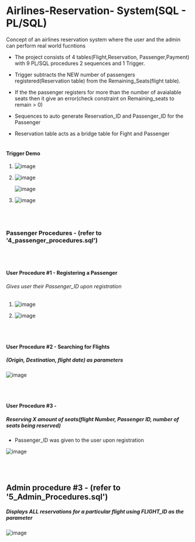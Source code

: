 # Airlines-Reservation- System(SQL - PL/SQL)
Concept of an airlines reservation system where the user and the admin can perform real world fucntions

* The project consists of 4 tables(Flight,Reservation, Passenger,Payment) with 9 PL/SQL procedures 2 sequences and 1 Trigger. 

* Trigger subtracts the NEW number of passengers registered(Reservation table) from the Remaining_Seats(flight table). 
* If the the passenger registers for more than the number of avaialable seats then it give an error(check constraint on Remaining_seats to remain > 0)
* Sequences to auto generate Reservation_ID and Passenger_ID for the Passenger
* Reservation table acts as a bridge table for Fight and Passenger
<br /><br />
#### Trigger Demo
1) ![image](https://user-images.githubusercontent.com/52587103/60775991-9ee94f00-a0f6-11e9-8559-b63b9c9042c9.png)

2) ![image](https://user-images.githubusercontent.com/52587103/60775992-a3ae0300-a0f6-11e9-958a-6743d5fd43d8.png)

   ![image](https://user-images.githubusercontent.com/52587103/60775994-a6a8f380-a0f6-11e9-8fd0-2794e94db96c.png)

3) ![image](https://user-images.githubusercontent.com/52587103/60775999-ac9ed480-a0f6-11e9-809e-c9814aa838a4.png)


<br /><br />
### Passenger Procedures -   (refer to '4_passenger_procedures.sql')
</br></br>

#### User Procedure #1  -  Registering a Passenger  
###### Gives user their Passenger_ID upon registration


1) ![image](https://user-images.githubusercontent.com/52587103/60776006-b1fc1f00-a0f6-11e9-8640-0a6f887e44d9.png)

2) ![image](https://user-images.githubusercontent.com/52587103/60776007-b45e7900-a0f6-11e9-98ce-f666f28a20c6.png)


<br /><br />

#### User Procedure #2  -  Searching for Flights 
##### (Origin, Destination, flight date) as parameters

![image](https://user-images.githubusercontent.com/52587103/75728698-a9281100-5cb6-11ea-9672-435c0f291861.png)


<br /><br />


#### User Procedure #3  - 
##### Reserving X amount of seats(flight Number, Passenger ID, number of seats being reserved)
* Passenger_ID was given to the user upon registration

![image](https://user-images.githubusercontent.com/52587103/75730688-95cb7480-5cbb-11ea-98c8-af8eeef02018.png)


<br /><br />


## Admin procedure #3 - (refer to '5_Admin_Procedures.sql')
##### Displays ALL reservations for a particular flight using FLIGHT_ID as the parameter


![image](https://user-images.githubusercontent.com/52587103/60776011-b7596980-a0f6-11e9-98d9-7c928a811ccc.png)




